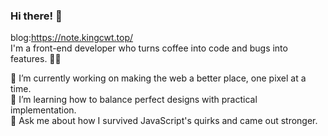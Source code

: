 ### Hi there! 👋
blog:https://note.kingcwt.top/  
I'm a front-end developer who turns coffee into code and bugs into features. 🚀✨    

🔭 I’m currently working on making the web a better place, one pixel at a time.   
🌱 I’m learning how to balance perfect designs with practical implementation.    
💬 Ask me about how I survived JavaScript's quirks and came out stronger.    

<!--
**kingcwt/kingcwt** is a ✨ _special_ ✨ repository because its `README.md` (this file) appears on your GitHub profile.

Here are some ideas to get you started:

- 🔭 I’m currently working on ...
- 🌱 I’m currently learning ...
- 👯 I’m looking to collaborate on ...
- 🤔 I’m looking for help with ...
- 💬 Ask me about ...
- 📫 How to reach me: ...
- 😄 Pronouns: ...
- ⚡ Fun fact: ...
-->

